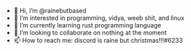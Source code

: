 - 👋 Hi, I’m @rainebutbased
- 👀 I’m interested in programming, vidya, weeb shit, and linux
- 🌱 I’m currently learning rust programming language
- 💞️ I’m looking to collaborate on nothing at the moment
- 📫 How to reach me: discord is raine but christmas!!!#6233

<!---
rainebutbased/rainebutbased is a ✨ special ✨ repository because its `README.md` (this file) appears on your GitHub profile.
You can click the Preview link to take a look at your changes.
--->
